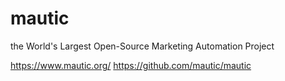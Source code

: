 # mautic

the World's Largest Open-Source Marketing Automation Project

https://www.mautic.org/
https://github.com/mautic/mautic